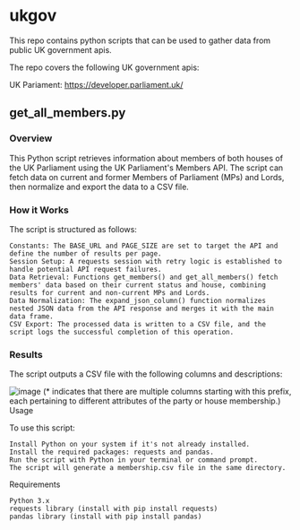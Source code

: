 # ukgov
This repo contains python scripts that can be used to gather data from public UK government apis.

The repo covers the following UK government apis:

UK Pariament: https://developer.parliament.uk/



## get_all_members.py
### Overview

This Python script retrieves information about members of both houses of the UK Parliament using the UK Parliament's Members API. The script can fetch data on current and former Members of Parliament (MPs) and Lords, then normalize and export the data to a CSV file.

### How it Works

The script is structured as follows:

    Constants: The BASE_URL and PAGE_SIZE are set to target the API and define the number of results per page.
    Session Setup: A requests session with retry logic is established to handle potential API request failures.
    Data Retrieval: Functions get_members() and get_all_members() fetch members' data based on their current status and house, combining results for current and non-current MPs and Lords.
    Data Normalization: The expand_json_column() function normalizes nested JSON data from the API response and merges it with the main data frame.
    CSV Export: The processed data is written to a CSV file, and the script logs the successful completion of this operation.

### Results

The script outputs a CSV file with the following columns and descriptions:

![image](https://github.com/twostepsleft/ukgov/assets/30218592/33ead10e-b888-4c38-85c9-042b631589cc)
(* indicates that there are multiple columns starting with this prefix, each pertaining to different attributes of the party or house membership.)
Usage

To use this script:

    Install Python on your system if it's not already installed.
    Install the required packages: requests and pandas.
    Run the script with Python in your terminal or command prompt.
    The script will generate a membership.csv file in the same directory.

Requirements

    Python 3.x
    requests library (install with pip install requests)
    pandas library (install with pip install pandas)


